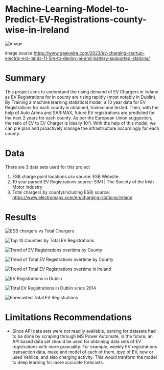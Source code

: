 # Machine-Learning-Model-to-Predict-EV-Registrations-county-wise-in-Ireland

![image](https://github.com/user-attachments/assets/db3291c0-6894-43f2-82e2-8ce45101c008)

image source:https://www.geekwire.com/2023/ev-charging-startup-electric-era-lands-11-5m-to-deploy-ai-and-battery-supported-stations/

# Summary
This project aims to understand the rising demand of EV Chargers in Ireland as EV Registrations for in county are rising rapidly (most notably in Dublin). By Training a machine learning statistical model, a 10 year data for EV Registrations for each county is obtained, trained and tested. Then, with the help of Auto Arima and SARIMAX, future EV registrations are predicted for the next 2 years for each county. As per the European Union suggestion, the ratio of EV to EV Charger is ideally 10:1. With the help of this model, we can pre plan and proactively manage the infrastructure accordingly for each county.

# Data
There are 3 data sets used for this project
1. ESB charge point locations.csv    source: ESB Website
2. 10 year parsed EV Registrations   source: SIMI | The Society of the Irish Motor Industry
3. Total chargers by county(including ESB)   source:  https://www.electromaps.com/en/charging-stations/ireland

# Results
![ESB chargers vs Total Chargers](https://github.com/user-attachments/assets/95b7a9a7-a896-4006-933a-a730126931b8)

![Top 10 Counties by Total EV Registrations](https://github.com/user-attachments/assets/76222f71-6a63-4e7f-b26a-1e291d509776)

![Trend of EV Registrations overtime by County](https://github.com/user-attachments/assets/aba76b55-47cc-4ad5-8be4-9d7ccd2aa1fc)

![Trend of Total EV Registrations overtime by County](https://github.com/user-attachments/assets/c43701cf-2005-4a5e-998c-1e8f8d1d6251)

![Trend of Total EV Registrations overtime in Ireland](https://github.com/user-attachments/assets/0595b62e-15c0-488e-8f1c-b8ebf52870b0)

![EV Registrations in Dublin](https://github.com/user-attachments/assets/f884f26e-05a0-43d1-8e56-09eb2581b69b)

![Total EV Registrations in Dublin since 2014](https://github.com/user-attachments/assets/f86eabae-bc65-40d5-bd38-c3e8975bb767)

![Forecasted Total EV Registrations](https://github.com/user-attachments/assets/613b26d5-863e-4143-8656-5fe79b206a7c)






# Limitations Recommendations
- Since API data sets were not readily available, parsing for datasets had to be done by scraping through MS Power Automate, in the future, an API based data set should be used for obtaining data sets of EV registrations with more granuality. For example, weekly EV registrations transaction data,  make and model of each of them, tpye of EV, new or used Vehilce, and also charging activity. This would tranform the model to deep learning for more accurate forecasts.
